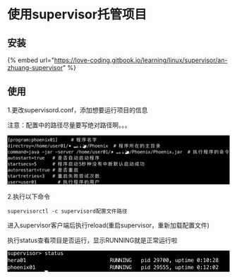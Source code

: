 # 使用supervisor托管项目

## 安装

{% embed url="https://love-coding.gitbook.io/learning/linux/supervisor/an-zhuang-supervisor" %}

## 使用

1.更改supervisord.conf，添加想要运行项目的信息

注意：配置中的路径尽量要写绝对路径啊。。。

![](../.gitbook/assets/image%20%2813%29.png)

2.执行以下命令

```text
supervisorctl -c supervisord配置文件路径
```

进入supervisor客户端后执行reload\(重启supervisor，重新加载配置文件\) 

执行status查看项目是否运行，显示RUNNING就是正常运行啦

![](../.gitbook/assets/image%20%283%29.png)













